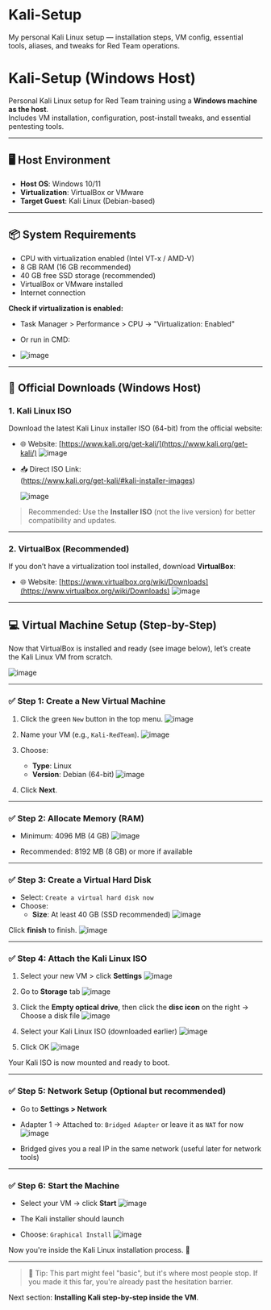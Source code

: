 # Kali-Setup
My personal Kali Linux setup — installation steps, VM config, essential tools, aliases, and tweaks for Red Team operations.

# Kali-Setup (Windows Host)
Personal Kali Linux setup for Red Team training using a **Windows machine as the host**.  
Includes VM installation, configuration, post-install tweaks, and essential pentesting tools.

---

## 🖥️ Host Environment

- **Host OS**: Windows 10/11  
- **Virtualization**: VirtualBox or VMware  
- **Target Guest**: Kali Linux (Debian-based)

---

## 📦 System Requirements

- CPU with virtualization enabled (Intel VT-x / AMD-V)
- 8 GB RAM (16 GB recommended)
- 40 GB free SSD storage (recommended)
- VirtualBox or VMware installed
- Internet connection

**Check if virtualization is enabled:**

- Task Manager > Performance > CPU → "Virtualization: Enabled"  
- Or run in CMD:

- ![image](https://github.com/user-attachments/assets/793f00db-e1d9-419b-a008-ee0904dacd05)

- ---

## 🔗 Official Downloads (Windows Host)

### 1. Kali Linux ISO
Download the latest Kali Linux installer ISO (64-bit) from the official website:

- 🌐 Website: [https://www.kali.org/get-kali/](https://www.kali.org/get-kali/)
![image](https://github.com/user-attachments/assets/1e81f885-6e44-4494-8577-03d963a7a812)


- 📥 Direct ISO Link:  
  (https://www.kali.org/get-kali/#kali-installer-images)

  ![image](https://github.com/user-attachments/assets/3d4be01f-2d50-49f0-b495-f83d6358d868)

  

> Recommended: Use the **Installer ISO** (not the live version) for better compatibility and updates.

---

### 2. VirtualBox (Recommended)

If you don’t have a virtualization tool installed, download **VirtualBox**:

- 🌐 Website: [https://www.virtualbox.org/wiki/Downloads](https://www.virtualbox.org/wiki/Downloads)
 ![image](https://github.com/user-attachments/assets/49b61c8b-0a28-416c-b720-6748aab772f7)


---

## 💻 Virtual Machine Setup (Step-by-Step)

Now that VirtualBox is installed and ready (see image below), let’s create the Kali Linux VM from scratch.

![image](https://github.com/user-attachments/assets/66ccb115-40db-4bd1-b8ea-568931ca9ff0)



---

### ✅ Step 1: Create a New Virtual Machine

1. Click the green `New` button in the top menu.
   ![image](https://github.com/user-attachments/assets/59367b3b-c424-4861-9ac3-75cf70a6daf6)

2. Name your VM (e.g., `Kali-RedTeam`).
   ![image](https://github.com/user-attachments/assets/b3f5aaf0-c563-4a5b-b7dc-13f4f8a4dcda)

3. Choose:
   - **Type**: Linux
   - **Version**: Debian (64-bit)
     ![image](https://github.com/user-attachments/assets/4f669566-8cb2-4daf-b758-c815b016fd0f)

4. Click **Next**.

---

### ✅ Step 2: Allocate Memory (RAM)

- Minimum: 4096 MB (4 GB)
      ![image](https://github.com/user-attachments/assets/88750399-1ff7-4da5-aaaf-0346e64da6f4)


- Recommended: 8192 MB (8 GB) or more if available

---

### ✅ Step 3: Create a Virtual Hard Disk

- Select: `Create a virtual hard disk now`
- Choose:
   - **Size**: At least 40 GB (SSD recommended)
     ![image](https://github.com/user-attachments/assets/a89d3eec-4258-49b9-8984-2f43499e7209)


Click **finish** to finish.
![image](https://github.com/user-attachments/assets/b726e445-b06b-4712-a0d7-4abf39887b96)


---

### ✅ Step 4: Attach the Kali Linux ISO

1. Select your new VM > click **Settings**
   ![image](https://github.com/user-attachments/assets/4aaf8be8-e039-4161-93f9-b98cfa3a803d)

2. Go to **Storage** tab
   ![image](https://github.com/user-attachments/assets/ff8ea5bc-d881-4f46-8e59-fb0fb96d901d)

3. Click the **Empty optical drive**, then click the **disc icon** on the right → Choose a disk file
   ![image](https://github.com/user-attachments/assets/1355edee-de32-4a35-a17e-fd29d52f0206)

4. Select your Kali Linux ISO (downloaded earlier)
   ![image](https://github.com/user-attachments/assets/39f5f520-7dc5-48b1-b669-5a4c269ef7a7)

5. Click OK
   ![image](https://github.com/user-attachments/assets/19587969-305d-468d-a25a-3a4b68966763)

Your Kali ISO is now mounted and ready to boot.

---

### ✅ Step 5: Network Setup (Optional but recommended)

- Go to **Settings > Network**
- Adapter 1 → Attached to: `Bridged Adapter` or leave it as `NAT` for now
  ![image](https://github.com/user-attachments/assets/b0f8d944-6357-4837-b714-56961cf6a849)

- Bridged gives you a real IP in the same network (useful later for network tools)

---

### ✅ Step 6: Start the Machine

- Select your VM → click **Start**
  ![image](https://github.com/user-attachments/assets/fe99f3e2-86fa-4ff4-bea3-fdff9df70901)

- The Kali installer should launch
- Choose: `Graphical Install`
  ![image](https://github.com/user-attachments/assets/5c2aeb38-49f8-4e90-93b2-cd4e5bd05c04)


Now you're inside the Kali Linux installation process. 🎉

---

> 🧠 Tip: This part might feel "basic", but it's where most people stop. If you made it this far, you're already past the hesitation barrier.

Next section: **Installing Kali step-by-step inside the VM**.




